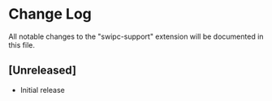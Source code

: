# Change Log

All notable changes to the "swipc-support" extension will be documented in this file.

## [Unreleased]

- Initial release
